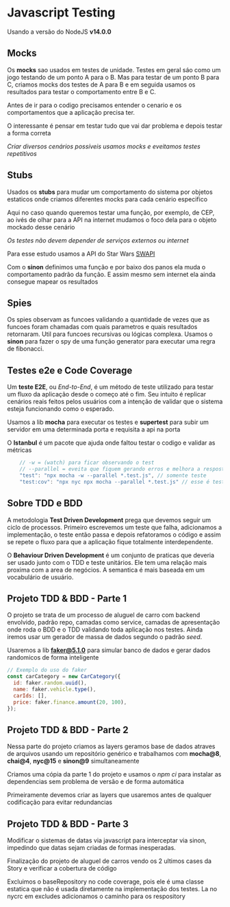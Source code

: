 # Javascript Testing

Usando a versão do NodeJS **v14.0.0**

## Mocks

Os **mocks** sao usados em testes de unidade. Testes em geral sáo como um jogo testando de um ponto A para o B.
Mas para testar de um ponto B para C, criamos mocks dos testes de A para B e em seguida usamos os resultados
para testar o comportamento entre B e C.

Antes de ir para o codigo precisamos entender o cenario e os comportamentos que a aplicação precisa ter.

O interessante é pensar em testar tudo que vai dar problema e depois testar a forma correta

_Criar diversos cenários possíveis usamos mocks e eveitamos testes repetitivos_

## Stubs

Usados os **stubs** para mudar um comportamento do sistema por objetos estaticos onde criamos diferentes mocks para cada
cenário especifico

Aqui no caso quando queremos testar uma função, por exemplo, de CEP, ao ivés de olhar para a API na internet mudamos o foco
dela para o objeto mockado desse cenário

_Os testes não devem depender de serviços externos ou internet_

Para esse estudo usamos a API do Star Wars [SWAPI](https://swapi.tech/)

Com o **sinon** definimos uma função e por baixo dos panos ela muda o comportamento padrão
da função. E assim mesmo sem internet ela ainda consegue mapear os resultados

## Spies

Os spies observam as funcoes validando a quantidade de vezes que as funcoes foram chamadas com quais parametros e quais resultados retornaram. Util para funcoes recursivas ou lógicas complexa. Usamos o **sinon** para fazer o spy de uma função generator para executar uma regra de fibonacci.

## Testes e2e e Code Coverage

Um **teste E2E**, ou _End-to-End_, é um método de teste utilizado para testar um fluxo da aplicação desde o começo até o fim. Seu intuito é replicar cenários reais feitos pelos usuários com a intenção de validar que o sistema esteja funcionando como o esperado.

Usamos a lib **mocha** para executar os testes e **supertest** para subir um servidor em uma determinada porta e requisita a api na porta

O **Istanbul** é um pacote que ajuda onde faltou testar o codigo e validar as métricas

```js
    // -w = (watch) para ficar observando o test
    // --parallel = eveita que fiquem gerando erros e melhora a resposta dos testes
    "test": "npx mocha -w --parallel *.test.js", // somente teste
    "test:cov": "npx nyc npx mocha --parallel *.test.js" // esse é teste e coverage
```

## Sobre TDD e BDD

A metodologia **Test Driven Development** prega que devemos seguir um ciclo de processos. Primeiro escrevemos um teste que falha, adicionamos a implementação, o teste então passa e depois refatoramos o código e assim se repete o fluxo para que a aplicação fique totalmente interdependente.

O **Behaviour Driven Development** é um conjunto de praticas que deveria ser usado junto com o TDD e teste unitários. Ele tem uma relação mais proxima com a area de negócios. A semantica é mais baseada em um vocabulário de usuário.

## Projeto TDD & BDD - Parte 1

O projeto se trata de um processo de aluguel de carro com backend envolvido, padrão repo, camadas como service, camadas de apresentação onde roda o BDD e o TDD validando toda aplicação nos testes. Ainda iremos usar um gerador de massa de dados segundo o padrão _seed_.

Usaremos a lib **faker@5.1.0** para simular banco de dados e gerar dados randomicos de forma inteligente

```js
// Exemplo do uso do faker
const carCategory = new CarCategory({
  id: faker.random.uuid(),
  name: faker.vehicle.type(),
  carIds: [],
  price: faker.finance.amount(20, 100),
});
```

## Projeto TDD & BDD - Parte 2

Nessa parte do projeto criamos as layers geramos base de dados atraves de arquivos usando um repositório genérico e trabalhamos com **mocha@8**, **chai@4**, **nyc@15** e **sinon@9** simultaneamente

Criamos uma cópia da parte 1 do projeto e usamos o _npm ci_ para instalar as dependencias sem problema de versão e de forma automática

Primeiramente devemos criar as layers que usaremos antes de qualquer codificação para evitar redundancias

## Projeto TDD & BDD - Parte 3

Modificar o sistemas de datas via javascript para interceptar via sinon, impedindo que datas sejam criadas de formas inesperadas.

Finalização do projeto de aluguel de carros vendo os 2 ultimos cases da Story e verificar a cobertura de código

Excluimos o baseRepository no code coverage, pois ele é uma classe estatica que não é usada diretamente na implementação dos testes. La no nycrc em excludes adicionamos o caminho para os respository
